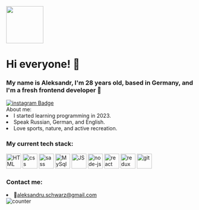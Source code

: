 <div id="header" align="start">
  <img src="https://media.giphy.com/media/M9gbBd9nbDrOTu1Mqx/giphy.gif" width="100"/>
<h1>Hi everyone! 👋</h1>
<h3>My name is Aleksandr, I'm 28 years old, based in Germany, and I'm a fresh frontend developer 💪</h3>
  <a href="https://www.instagram.com/cherniyAleksandr">
  <img src="https://img.shields.io/badge/instagram-orange?logo=instagram&logoColor=white&style=for-the-badge" alt="instagram Badge"/>
  <a/>
  </div>
About me:
<li>I started learning programming in 2023.</li>
<li>Speak Russian, German, and English.</li>
<li>Love sports, nature, and active recreation.</li>
<h3>My current tech stack:</h3>
<div>
<img src="https://cdn.jsdelivr.net/gh/devicons/devicon@latest/icons/html5/html5-original-wordmark.svg" title = "HTML" width="40px" height= "40px"/>
<img src="https://cdn.jsdelivr.net/gh/devicons/devicon@latest/icons/css3/css3-original-wordmark.svg" title = "css" width="40px" height= "40px"/>
<img src="https://cdn.jsdelivr.net/gh/devicons/devicon@latest/icons/sass/sass-original.svg" title = "sass" width="40px" height= "40px"/>
<img src="https://cdn.jsdelivr.net/gh/devicons/devicon@latest/icons/mysql/mysql-plain-wordmark.svg" title = "MySql" width="40px" height= "40px"/>
<img src="https://cdn.jsdelivr.net/gh/devicons/devicon@latest/icons/javascript/javascript-original.svg" title = "JS" width="40px" height= "40px"/>
<img src="https://cdn.jsdelivr.net/gh/devicons/devicon@latest/icons/nodejs/nodejs-original-wordmark.svg" title = "node-js" width="40px" height= "40px"/>
<img src="https://cdn.jsdelivr.net/gh/devicons/devicon@latest/icons/react/react-original-wordmark.svg" title = "react" width="40px" height= "40px"/>
<img src="https://cdn.jsdelivr.net/gh/devicons/devicon@latest/icons/redux/redux-original.svg" title = "redux" width="40px" height= "40px"/>
<img src="https://cdn.jsdelivr.net/gh/devicons/devicon@latest/icons/git/git-original-wordmark.svg" title = "git" width = "40px" height = "40px" />    
</div>
<h3>Contact me: </h3>
<li>📨<a href ="aleksandru.schwarz@gmail.com">aleksandru.schwarz@gmail.com</a></li>
<img src="https://komarev.com/ghpvc/?username=CherniyAleksandr&style=flat-square&color=blue" alt="counter"/>
